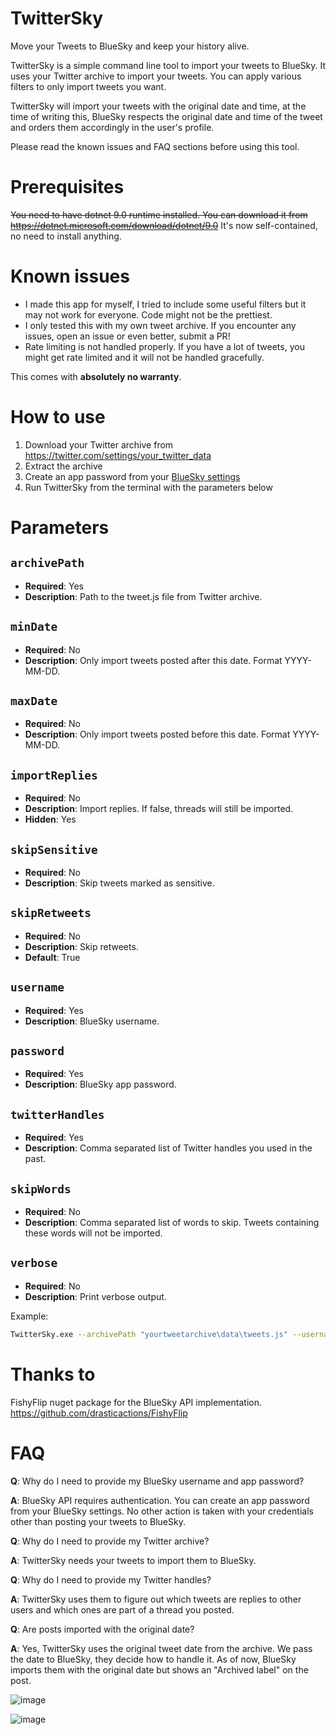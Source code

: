 # TwitterSky

Move your Tweets to BlueSky and keep your history alive.

TwitterSky is a simple command line tool to import your tweets to BlueSky. It uses your Twitter archive to import your tweets. 
You can apply various filters to only import tweets you want.

TwitterSky will import your tweets with the original date and time, at the time of writing this, BlueSky respects the original date and time of the tweet and orders them accordingly in the user's profile.

Please read the known issues and FAQ sections before using this tool.

# Prerequisites
~~You need to have dotnet 9.0 runtime installed. You can download it from https://dotnet.microsoft.com/download/dotnet/9.0~~ It's now self-contained, no need to install anything.

# Known issues
- I made this app for myself, I tried to include some useful filters but it may not work for everyone. Code might not be the prettiest.
- I only tested this with my own tweet archive. If you encounter any issues, open an issue or even better, submit a PR!
- Rate limiting is not handled properly. If you have a lot of tweets, you might get rate limited and it will not be handled gracefully.

This comes with **absolutely no warranty**.

# How to use
1. Download your Twitter archive from https://twitter.com/settings/your_twitter_data
2. Extract the archive
3. Create an app password from your [BlueSky settings](https://bsky.app/settings/app-passwords)
4. Run TwitterSky from the terminal with the parameters below

# Parameters

## `archivePath`
- **Required**: Yes
- **Description**: Path to the tweet.js file from Twitter archive.

## `minDate`
- **Required**: No
- **Description**: Only import tweets posted after this date. Format YYYY-MM-DD.

## `maxDate`
- **Required**: No
- **Description**: Only import tweets posted before this date. Format YYYY-MM-DD.

## `importReplies`
- **Required**: No
- **Description**: Import replies. If false, threads will still be imported.
- **Hidden**: Yes

## `skipSensitive`
- **Required**: No
- **Description**: Skip tweets marked as sensitive.

## `skipRetweets`
- **Required**: No
- **Description**: Skip retweets.
- **Default**: True

## `username`
- **Required**: Yes
- **Description**: BlueSky username.

## `password`
- **Required**: Yes
- **Description**: BlueSky app password.

## `twitterHandles`
- **Required**: Yes
- **Description**: Comma separated list of Twitter handles you used in the past.

## `skipWords`
- **Required**: No
- **Description**: Comma separated list of words to skip. Tweets containing these words will not be imported.

## `verbose`
- **Required**: No
- **Description**: Print verbose output.

Example:
```bash
TwitterSky.exe --archivePath "yourtweetarchive\data\tweets.js" --username "yourbskyusername.bsky.social" --password "yourapppassword" --twitterHandles "handle1,handle2" --minDate "2012-10-10" --skipWords "pizza,hungry,money" --verbose
```

# Thanks to
FishyFlip nuget package for the BlueSky API implementation. https://github.com/drasticactions/FishyFlip

# FAQ
**Q**: Why do I need to provide my BlueSky username and app password?

**A**: BlueSky API requires authentication. You can create an app password from your BlueSky settings. No other action is taken with your credentials other than posting your tweets to BlueSky.

**Q**: Why do I need to provide my Twitter archive?

**A**: TwitterSky needs your tweets to import them to BlueSky.

**Q**: Why do I need to provide my Twitter handles?

**A**: TwitterSky uses them to figure out which tweets are replies to other users and which ones are part of a thread you posted.

**Q**: Are posts imported with the original date?

**A**: Yes, TwitterSky uses the original tweet date from the archive. We pass the date to BlueSky, they decide how to handle it. As of now, BlueSky imports them with the original date but shows an "Archived label" on the post.

![image](https://github.com/user-attachments/assets/3d95efd7-cfd5-4c2c-aa78-27817041b11b)

![image](https://github.com/user-attachments/assets/40e54ae2-d170-48e4-9a3a-7ed590d3b8f8)
